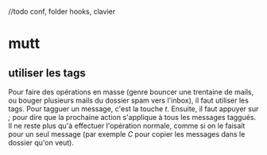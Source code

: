 //todo
conf, folder hooks, clavier

# mutt

## utiliser les tags

Pour faire des opérations en masse (genre bouncer une trentaine de mails, ou
bouger plusieurs mails du dossier spam vers l'inbox), il faut utiliser les tags.
Pour tagguer un message, c'est la touche _t_. Ensuite, il faut appuyer sur _;_
pour dire que la prochaine action s'applique à tous les messages taggués. Il
ne reste plus qu'à effectuer l'opération normale, comme si on le faisait pour un
seul message (par exemple _C_ pour copier les messages dans le dossier qu'on
veut).
